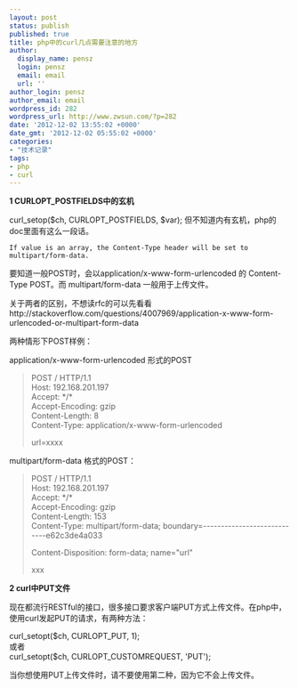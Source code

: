 ```yaml
---
layout: post
status: publish
published: true
title: php中的curl几点需要注意的地方
author:
  display_name: pensz
  login: pensz
  email: email
  url: ''
author_login: pensz
author_email: email
wordpress_id: 282
wordpress_url: http://www.zwsun.com/?p=282
date: '2012-12-02 13:55:02 +0000'
date_gmt: '2012-12-02 05:55:02 +0000'
categories:
- "技术记录"
tags:
- php
- curl
---
```

<p><strong>1 CURLOPT_POSTFIELDS中的玄机</strong></p>
<p>curl_setop($ch, CURLOPT_POSTFIELDS, $var);  但不知道内有玄机，php的doc里面有这么一段话。</p>
<p><code>If value is an array, the Content-Type header will be set to multipart/form-data.</code></p>
<p>要知道一般POST时，会以application/x-www-form-urlencoded 的 Content-Type POST。而 multipart/form-data 一般用于上传文件。</p>
<p>关于两者的区别，不想读rfc的可以先看看 http://stackoverflow.com/questions/4007969/application-x-www-form-urlencoded-or-multipart-form-data</p>
<p>两种情形下POST样例：</p>
<p>application/x-www-form-urlencoded 形式的POST</p>
<blockquote><p>POST / HTTP/1.1<br />
Host: 192.168.201.197<br />
Accept: */*<br />
Accept-Encoding: gzip<br />
Content-Length: 8<br />
Content-Type: application/x-www-form-urlencoded</p>
<p>url=xxxx</p></blockquote>
<p>multipart/form-data 格式的POST：</p>
<blockquote><p>POST / HTTP/1.1<br />
Host: 192.168.201.197<br />
Accept: */*<br />
Accept-Encoding: gzip<br />
Content-Length: 153<br />
Content-Type: multipart/form-data; boundary=----------------------------e62c3de4a033</p>
<p>Content-Disposition: form-data; name="url"</p>
<p>xxx</p></blockquote>
<p><strong>2 curl中PUT文件</strong></p>
<p>现在都流行RESTful的接口，很多接口要求客户端PUT方式上传文件。在php中，使用curl发起PUT的请求，有两种方法：</p>
<p>curl_setopt($ch, CURLOPT_PUT, 1);<br />
或者<br />
curl_setopt($ch, CURLOPT_CUSTOMREQUEST, 'PUT');</p>
<p>当你想使用PUT上传文件时，请不要使用第二种，因为它不会上传文件。</p>
<p>&nbsp;</p>
